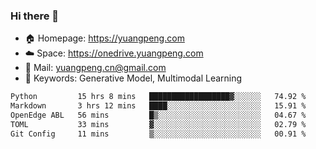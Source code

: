 ### Hi there 👋

- 🏠 Homepage: https://yuangpeng.com
- ☁️ Space: https://onedrive.yuangpeng.com
- 📧 Mail: yuangpeng.cn@gmail.com
- 🌅 Keywords: Generative Model, Multimodal Learning

<!--
**yuangpeng/yuangpeng** is a ✨ _special_ ✨ repository because its `README.md` (this file) appears on your GitHub profile.

Here are some ideas to get you started:

- 🔭 I’m currently working on ...
- 🌱 I’m currently learning ...
- 👯 I’m looking to collaborate on ...
- 🤔 I’m looking for help with ...
- 💬 Ask me about ...
- 📫 How to reach me: ...
- 😄 Pronouns: ...
- ⚡ Fun fact: ...
-->

<!--START_SECTION:waka-->

```txt
Python         15 hrs 8 mins   ██████████████████▓░░░░░░   74.92 %
Markdown       3 hrs 12 mins   ████░░░░░░░░░░░░░░░░░░░░░   15.91 %
OpenEdge ABL   56 mins         █▒░░░░░░░░░░░░░░░░░░░░░░░   04.67 %
TOML           33 mins         ▓░░░░░░░░░░░░░░░░░░░░░░░░   02.79 %
Git Config     11 mins         ▒░░░░░░░░░░░░░░░░░░░░░░░░   00.91 %
```

<!--END_SECTION:waka-->
